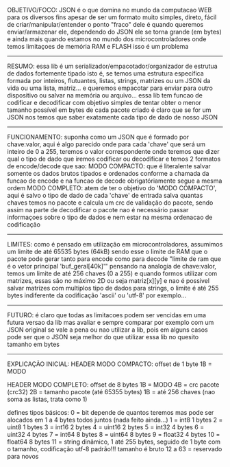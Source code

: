 OBJETIVO/FOCO:
JSON é o que domina no mundo da computacao WEB para os diversos fins
apesar de ser um formato muito simples, direto, fácil de criar/manipular/entender
o ponto "fraco" dele é quando queremos enviar/armazenar ele, dependendo do JSON
ele se torna grande (em bytes) e ainda mais quando estamos no mundo dos microcontroladores
onde temos limitaçoes de memória RAM e FLASH isso é um problema

---

RESUMO:
essa lib é um serializador/empacotador/organizador de estrutua de dados fortemente tipado
isto é, se temos uma estrutura específica formada por inteiros, flutuantes, listas, strings, matrizes
ou um JSON da vida ou uma lista, matriz... e queremos empacotar para enviar para outro dispositivo ou
salvar na memória ou arquivo... essa lib tem funcao de codificar e decodificar com objetivo simples de
tentar obter o menor tamanho possível em bytes de cada pacote criado
é claro que se for um JSON nos temos que saber exatamente cada tipo de dado de nosso JSON

---

FUNCIONAMENTO:
suponha como um JSON que é formado por chave:valor, aqui é algo parecido onde para cada 'chave' que será
um inteiro de 0 a 255, teremos o valor correspondente onde teremos que dizer qual o tipo de dado que iremos
codificar ou decodificar e temos 2 formatos de encode/decode que sao:
MODO COMPACTO:
que é literalente salvar somente os dados brutos tipados e ordenados conforme a chamada da
funcao de encode e na funcao de decode obrigatóriamente segue a mesma ordem
MODO COMPLETO:
atem de ter o objetivo do 'MODO COMPACTO', aqui é salvo o tipo de dado de cada 'chave' de entrada
salva quantas chaves temos no pacote e calcula um crc de validação do pacote, sendo assim na parte
de decodificar o pacote nao é necessário passar informaçoes sobre o tipo de dados e nem estar na mesma
ordenacao de codificação

---

LIMITES:
como é pensado em utilização em microcontroladores, assumimos um limite de até 65535 bytes (64kB)
sendo esse o limite de RAM que o pacote pode gerar tanto para encode como para decode
"limite de ram que é o vetor principal 'buf_geral[40k]'"
pensando na analogia de chave:valor, temos um limite de até 256 chaves (0 a 255)
e quando formos utilizar com matrizes, essas são no máximo 2D ou seja matriz[x][y]
e nao é possivel salvar matrizes com multiplos tipo de dados
para strings, o limite é até 255 bytes indiferente da codificação 'ascii' ou 'utf-8' por exemplo...

---

FUTURO:
é claro que todas as limitacoes podem ser vencidas em uma futura versao da lib
mas avaliar e sempre comparar por exemplo com um JSON original se vale a pena
ou nao utilizar a lib, pois em alguns casos pode ser que o JSON seja melhor
do que utilizar essa lib no quesito tamanho em bytes

---

EXPLICAÇÃO INICIAL:
HEADER MODO COMPACTO: offset de 1 byte
1B = MODO

HEADER MODO COMPLETO: offset de 8 bytes
1B = MODO
4B = crc pacote (crc32)
2B = tamanho pacote (até 65355 bytes)
1B = até 256 chaves (nao soma as listas, trata como 1)

defines tipos básicos:
0 = bit				depende de quantos teremos mas pode ser alocados em 1 a 4 bytes todos juntos (nada feito ainda...)
1 = int8			1 bytes
2 = uint8			1 bytes
3 = int16			2 bytes
4 = uint16			2 bytes
5 = int32			4 bytes
6 = uint32			4 bytes
7 = int64			8 bytes
8 = uint64			8 bytes
9 = float32			4 bytes
10 = float64		8 bytes
11 = string			dinâmico, 1 até 255 bytes, seguido de 1 byte com o tamanho, codificação utf-8 padrão!!! tamanho é bruto
12 a 63 = reservado para novos

